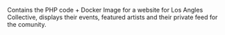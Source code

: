Contains the PHP code + Docker Image for a website for Los Angles Collective, displays their events, featured artists and their private feed for the comunity.
